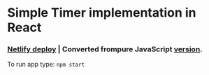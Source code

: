# Simple **Timer** implementation in React
### [Netlify deploy](https://gifted-mccarthy-9947a9.netlify.com/) | Converted frompure JavaScript [version](https://github.com/jaroslaw-bagnicki/timer).



To run app type: `npm start`